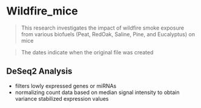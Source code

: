 # Wildfire_mice
> This research investigates the impact of wildfire smoke exposure from various biofuels (Peat, RedOak, Saline, Pine, and Eucalyptus) on mice

> The dates indicate when the original file was created

## DeSeq2 Analysis
- filters lowly expressed genes or miRNAs
- normalizing count data based on median signal intensity to obtain variance stabilized expression values

